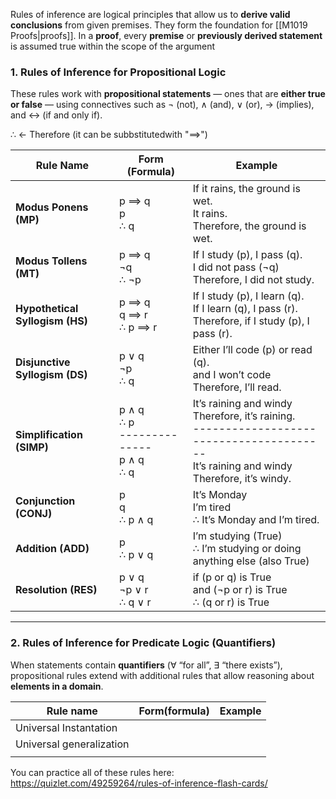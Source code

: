 Rules of inference are logical principles that allow us to **derive valid conclusions** from given premises. They form the foundation for [[M1019 Proofs|proofs]]. In a **proof**, every **premise** or **previously derived statement** is assumed true within the scope of the argument
### 1. Rules of Inference for Propositional Logic

These rules work with **propositional statements** — ones that are **either true or false** — using connectives such as ¬ (not), ∧ (and), ∨ (or), → (implies), and ↔ (if and only if).

 $\therefore$ <- Therefore (it can be subbstitutedwith "$\implies$")

| **Rule Name**                   | **Form (Formula)**                                                     | **Example**                                                                                                                                            |
| ------------------------------- | ---------------------------------------------------------------------- | ------------------------------------------------------------------------------------------------------------------------------------------------------ |
| **Modus Ponens (MP)**           | p $\implies$ q<br>p<br>$\therefore$  q                                 | If it rains, the ground is wet.<br>It rains.<br>Therefore, the ground is wet.                                                                          |
| **Modus Tollens (MT)**          | p $\implies$ q<br>¬q<br>$\therefore$  ¬p                               | If I study (p), I pass (q).<br>I did not pass ($\neg$q)<br>Therefore, I did not study.                                                                 |
| **Hypothetical Syllogism (HS)** | p $\implies$ q<br>q $\implies$ r<br>$\therefore$  p $\implies$ r       | If I study (p), I learn (q).<br>If I learn (q), I pass (r).<br>Therefore, if I study (p), I pass (r).                                                  |
| **Disjunctive Syllogism (DS)**  | p ∨ q <br>¬p<br>$\therefore$  q                                        | Either I’ll code (p) or read (q).<br>and I won’t code <br>Therefore, I’ll read.                                                                        |
| **Simplification (SIMP)**       | p ∧ q<br>$\therefore$  p<br>--------------<br>p ∧ q<br>$\therefore$  q | It’s raining and windy<br>Therefore, it’s raining.<br>----------------------------------------<br>It’s raining and windy<br>Therefore, it’s windy.<br> |
| **Conjunction (CONJ)**          | p<br>q<br>$\therefore$ p ∧ q                                           | It’s Monday <br>I’m tired <br>$\therefore$ It’s Monday and I’m tired.                                                                                  |
| **Addition (ADD)**              | p<br>$\therefore$ p ∨ q                                                | I’m studying (True)<br>$\therefore$ I’m studying or doing anything else (also True)                                                                    |
| **Resolution (RES)**            | p ∨ q<br>¬p ∨ r<br>$\therefore$ q ∨ r                                  | if (p or q) is True<br>and (¬p or r) is True<br>$\therefore$ (q or r) is True                                                                          |

---

### 2. Rules of Inference for Predicate Logic (Quantifiers)

When statements contain **quantifiers** (∀ “for all”, ∃ “there exists”), propositional rules extend with additional rules that allow reasoning about **elements in a domain**.


| Rule name                | Form(formula) | Example |
| ------------------------ | ------------- | ------- |
| Universal Instantation   |               |         |
| Universal generalization |               |         |
|                          |               |         |

You can practice all of these rules here:
https://quizlet.com/49259264/rules-of-inference-flash-cards/